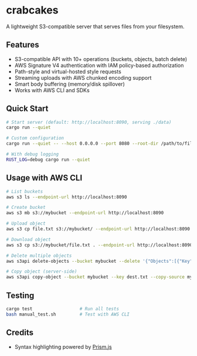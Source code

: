 # crabcakes

A lightweight S3-compatible server that serves files from your filesystem.

## Features

- S3-compatible API with 10+ operations (buckets, objects, batch delete)
- AWS Signature V4 authentication with IAM policy-based authorization
- Path-style and virtual-hosted style requests
- Streaming uploads with AWS chunked encoding support
- Smart body buffering (memory/disk spillover)
- Works with AWS CLI and SDKs

## Quick Start

```bash
# Start server (default: http://localhost:8090, serving ./data)
cargo run --quiet

# Custom configuration
cargo run --quiet -- --host 0.0.0.0 --port 8080 --root-dir /path/to/files

# With debug logging
RUST_LOG=debug cargo run --quiet
```

## Usage with AWS CLI

```bash
# List buckets
aws s3 ls --endpoint-url http://localhost:8090

# Create bucket
aws s3 mb s3://mybucket --endpoint-url http://localhost:8090

# Upload object
aws s3 cp file.txt s3://mybucket/ --endpoint-url http://localhost:8090

# Download object
aws s3 cp s3://mybucket/file.txt . --endpoint-url http://localhost:8090

# Delete multiple objects
aws s3api delete-objects --bucket mybucket --delete '{"Objects":[{"Key":"file1.txt"},{"Key":"file2.txt"}]}' --endpoint-url http://localhost:8090

# Copy object (server-side)
aws s3api copy-object --bucket mybucket --key dest.txt --copy-source mybucket/source.txt --endpoint-url http://localhost:8090
```

## Testing

```bash
cargo test                  # Run all tests
bash manual_test.sh         # Test with AWS CLI
```

## Credits

- Syntax highlighting powered by [Prism.js](https://prismjs.com)
